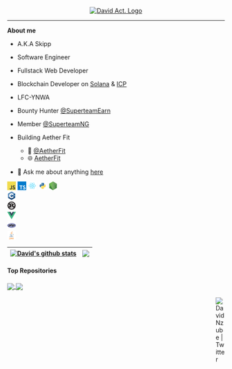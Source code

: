 <p align="center"><a href="https://anuraghazra.github.io"><img width="15%" alt="David Act. Logo" src="https://res.cloudinary.com/dzlr5fyrx/image/upload/c_crop,ar_1:1/v1745099794/dxbg22e9qmsoxozjesjf.jpg" /></a></p>

<hr />

**About me**

- A.K.A Skipp
- Software Engineer
- Fullstack Web Developer
- Blockchain Developer on [Solana](https://x.com/solana) & [ICP](https://x.com/dfinity)
- LFC-YNWA
- Bounty Hunter  [@SuperteamEarn](https://x.com/SuperteamEarn)
- Member [@SuperteamNG](https://x.com/SuperteamNG)
- Building Aether Fit
  - 🐤 [@AetherFit](https://x.com/AetherFit)
  - 🌐 [AetherFit](https://aether-fit.vercel.app)

- 💬 Ask me about anything [here](https://github.com/DavidNzube101/DavidNzube101/issues)

<code><img height="20" alt="javascript" src="https://raw.githubusercontent.com/github/explore/80688e429a7d4ef2fca1e82350fe8e3517d3494d/topics/javascript/javascript.png"></code>
<code><img height="20" alt="typescript" src="https://raw.githubusercontent.com/github/explore/80688e429a7d4ef2fca1e82350fe8e3517d3494d/topics/typescript/typescript.png"></code>
<code><img height="20" alt="react" src="https://raw.githubusercontent.com/github/explore/80688e429a7d4ef2fca1e82350fe8e3517d3494d/topics/react/react.png"></code>
<code><img height="20" alt="python" src="https://raw.githubusercontent.com/github/explore/80688e429a7d4ef2fca1e82350fe8e3517d3494d/topics/python/python.png"></code>
<code><img height="20" alt="nodejs" src="https://raw.githubusercontent.com/github/explore/80688e429a7d4ef2fca1e82350fe8e3517d3494d/topics/nodejs/nodejs.png"></code>    
<code><img height="20" alt="cpp" src="https://raw.githubusercontent.com/github/explore/80688e429a7d4ef2fca1e82350fe8e3517d3494d/topics/cpp/cpp.png"></code>    
<code><img height="20" alt="rust" src="https://raw.githubusercontent.com/github/explore/80688e429a7d4ef2fca1e82350fe8e3517d3494d/topics/rust/rust.png"></code>    
<code><img height="20" alt="vue" src="https://raw.githubusercontent.com/github/explore/80688e429a7d4ef2fca1e82350fe8e3517d3494d/topics/vue/vue.png"></code>    
<code><img height="20" alt="php" src="https://raw.githubusercontent.com/github/explore/80688e429a7d4ef2fca1e82350fe8e3517d3494d/topics/php/php.png"></code>    
<code><img height="20" alt="java" src="https://raw.githubusercontent.com/github/explore/80688e429a7d4ef2fca1e82350fe8e3517d3494d/topics/java/java.png"></code>    


| <a href="https://github.com/anuraghazra/github-readme-stats"><img align="center" src="https://github-readme-stats.vercel.app/api?username=DavidNzube101&show_icons=true&include_all_commits=true&theme=buefy&hide_border=true" alt="David's github stats" /></a> | <a href="https://github.com/anuraghazra/github-readme-stats"><img align="center" src="https://github-readme-stats.vercel.app/api/top-langs/?username=DavidNzube101&layout=compact&theme=buefy&hide_border=true" /></a> |
| ------------- | ------------- |

#### Top Repositories


<a href="https://github.com/anuraghazra/github-readme-stats">
  <img align="center" src="https://github-readme-stats.vercel.app/api/pin/?username=DavidNzube101&repo=github-readme-stats&theme=buefy" />
</a>
<a href="https://github.com/anuraghazra/anuraghazra.github.io">
  <img align="center" src="https://github-readme-stats.vercel.app/api/pin/?username=DavidNzube101&repo=anuraghazra.github.io&theme=buefy" />
</a>

<br />
<br />

<a href="https://twitter.com/DavidNzube101">
  <img align="right" alt="David Nzube | Twitter" width="21px" src="https://raw.githubusercontent.com/anuraghazra/anuraghazra/master/assets/twitter.svg" />
</a>

